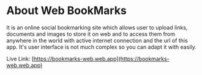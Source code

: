 # About Web BookMarks

<p>It is an online social bookmarking site which allows user to upload links, documents and images to store it on web and to access them from anywhere in the world with active internet connection and the url of this app. It's user interface is not much complex so you can adapt it with easily. </p>

Live Link: [https://bookmarks-web.web.app](https://bookmarks-web.web.app)
